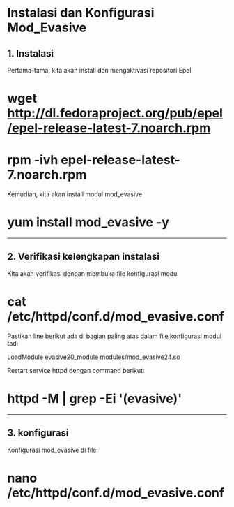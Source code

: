 # Instalasi dan Konfigurasi Mod_Evasive

## 1. Instalasi
Pertama-tama, kita akan install dan mengaktivasi repositori Epel

# wget http://dl.fedoraproject.org/pub/epel/epel-release-latest-7.noarch.rpm
# rpm -ivh epel-release-latest-7.noarch.rpm

Kemudian, kita akan install modul mod_evasive

# yum install mod_evasive -y

--------------------------------------------------------------------------------------

## 2. Verifikasi kelengkapan instalasi
Kita akan verifikasi dengan membuka file konfigurasi modul

# cat /etc/httpd/conf.d/mod_evasive.conf

Pastikan line berikut ada di bagian paling atas dalam file konfigurasi modul tadi

LoadModule evasive20_module modules/mod_evasive24.so

Restart service httpd dengan command berikut:

# httpd -M | grep -Ei '(evasive)'

--------------------------------------------------------------------------------------

## 3. konfigurasi
Konfigurasi mod_evasive di file:

# nano  /etc/httpd/conf.d/mod_evasive.conf
